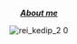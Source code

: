 <div align="center">
<div align="center">

  _***[About me](https://ayo.so/nopvan)***_

</div>
  
![rei_kedip_2 0](https://github.com/Nopvan/Nopvan/assets/87077687/4569f2a4-a471-4d9d-9614-6b2f54b0601a)



